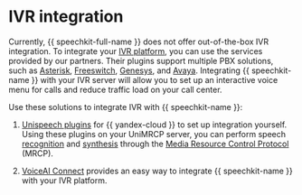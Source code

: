 # IVR integration

Currently, {{ speechkit-full-name }} does not offer out-of-the-box IVR integration. To integrate your [IVR platform](https://en.wikipedia.org/wiki/Interactive_voice_response), you can use the services provided by our partners. Their plugins support multiple PBX solutions, such as [Asterisk](https://www.asterisk.org), [Freeswitch](https://freeswitch.com), [Genesys](https://www.genesys.com/), and [Avaya](https://www.avaya.com/). Integrating {{ speechkit-name }} with your IVR server will allow you to set up an interactive voice menu for calls and reduce traffic load on your call center.

Use these solutions to integrate IVR with {{ speechkit-name }}:

1. [Unispeech plugins](https://www.unispeech.io/yandex) for {{ yandex-cloud }} to set up integration yourself. Using these plugins on your UniMRCP server, you can perform speech [recognition](../stt/) and [synthesis](../tts/) through the [Media Resource Control Protocol](https://en.wikipedia.org/wiki/Media_Resource_Control_Protocol) (MRCP).

1. [VoiceAI Connect](https://voiceaiconnect.audiocodes.com/) provides an easy way to integrate {{ speechkit-name }} with your IVR platform.
